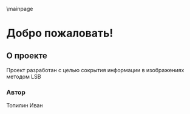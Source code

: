 \mainpage

# Добро пожаловать!
## О проекте
Проект разработан с целью сокрытия информации в изображениях методом LSB
### Автор
Топилин Иван 
